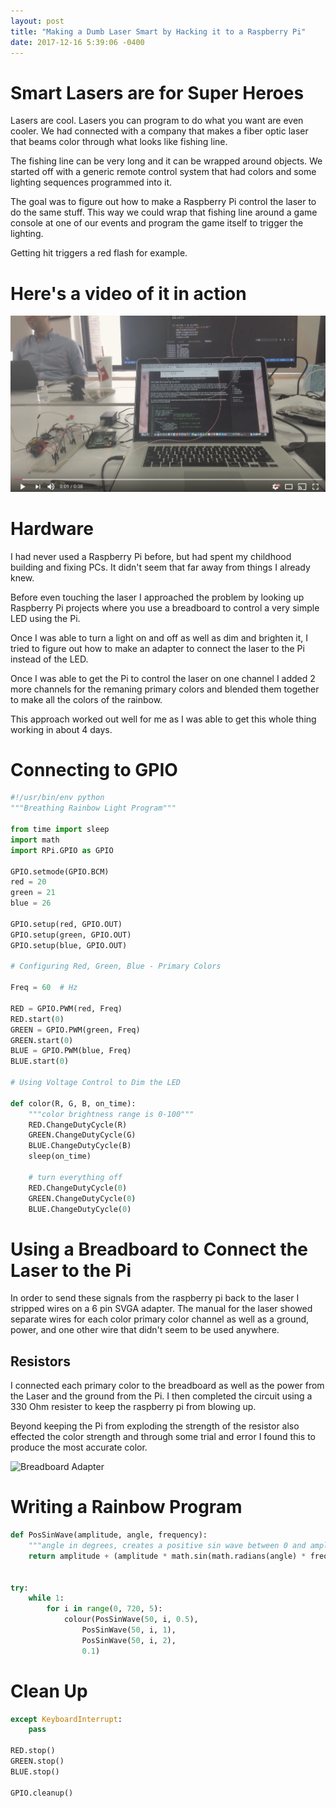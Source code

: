```yaml
---
layout: post
title: "Making a Dumb Laser Smart by Hacking it to a Raspberry Pi"
date: 2017-12-16 5:39:06 -0400
---
```


# Smart Lasers are for Super Heroes

Lasers are cool. Lasers you can program to do what you want are even cooler. We had connected with a company that makes a fiber optic laser that beams color through what looks like fishing line.  

The fishing line can be very long and it can be wrapped around objects.  We started off with a generic remote control system that had colors and some lighting sequences programmed into it.  

The goal was to figure out how to make a Raspberry Pi control the laser to do the same stuff.  This way we could wrap that fishing line around a game console at one of our events and program the game itself to trigger the lighting.

Getting hit triggers a red flash for example.

# Here's a video of it in action

[![Smart Laser](/images/smart-laser/youtube.png)](https://youtu.be/FB2o6krFmZw)

# Hardware

I had never used a Raspberry Pi before, but had spent my childhood building and fixing PCs.  It didn't seem that far away from things I already knew. 

Before even touching the laser I approached the problem by looking up Raspberry Pi projects where you use a breadboard to control a very simple LED using the Pi.

Once I was able to turn a light on and off as well as dim and brighten it, I tried to figure out how to make an adapter to connect the laser to the Pi instead of the LED.

Once I was able to get the Pi to control the laser on one channel I added 2 more channels for the remaning primary colors and blended them together to make all the colors of the rainbow.  

This approach worked out well for me as I was able to get this whole thing working in about 4 days.

# Connecting to GPIO
```py
#!/usr/bin/env python
"""Breathing Rainbow Light Program"""

from time import sleep
import math
import RPi.GPIO as GPIO

GPIO.setmode(GPIO.BCM)
red = 20
green = 21
blue = 26

GPIO.setup(red, GPIO.OUT)
GPIO.setup(green, GPIO.OUT)
GPIO.setup(blue, GPIO.OUT)

# Configuring Red, Green, Blue - Primary Colors

Freq = 60  # Hz

RED = GPIO.PWM(red, Freq)
RED.start(0)
GREEN = GPIO.PWM(green, Freq)
GREEN.start(0)
BLUE = GPIO.PWM(blue, Freq)
BLUE.start(0)

# Using Voltage Control to Dim the LED

def color(R, G, B, on_time):
    """color brightness range is 0-100"""
    RED.ChangeDutyCycle(R)
    GREEN.ChangeDutyCycle(G)
    BLUE.ChangeDutyCycle(B)
    sleep(on_time)

    # turn everything off
    RED.ChangeDutyCycle(0)
    GREEN.ChangeDutyCycle(0)
    BLUE.ChangeDutyCycle(0)
```

# Using a Breadboard to Connect the Laser to the Pi

In order to send these signals from the raspberry pi back to the laser I stripped wires on a 6 pin SVGA adapter.  The manual for the laser showed separate wires for each color primary color channel as well as a ground, power, and one other wire that didn't seem to be used anywhere.

## Resistors

I connected each primary color to the breadboard as well as the power from the Laser and the ground from the Pi.  I then completed the circuit using a 330 Ohm resister to keep the raspberry pi from blowing up.

Beyond keeping the Pi from exploding the strength of the resistor also effected the color strength and through some trial and error I found this to produce the most accurate color.

![Breadboard Adapter](/images/smart-laser/breadboard2.png)

# Writing a Rainbow Program

```py
def PosSinWave(amplitude, angle, frequency):
    """angle in degrees, creates a positive sin wave between 0 and amplitude * 2"""
    return amplitude + (amplitude * math.sin(math.radians(angle) * frequency))


try:
    while 1:
        for i in range(0, 720, 5):
            colour(PosSinWave(50, i, 0.5),
                PosSinWave(50, i, 1),
                PosSinWave(50, i, 2),
                0.1)
```

# Clean Up

```py
except KeyboardInterrupt:
    pass

RED.stop()
GREEN.stop()
BLUE.stop()

GPIO.cleanup()
```
